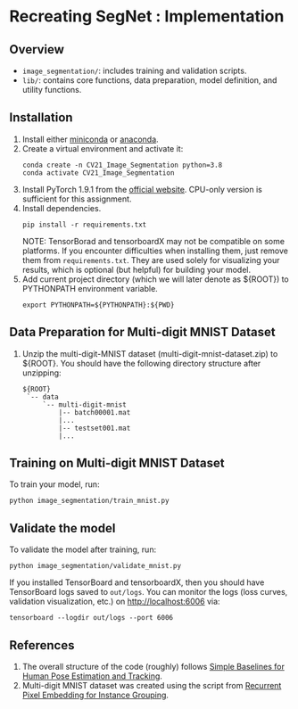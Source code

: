 # Recreating SegNet : Implementation

## Overview
- `image_segmentation/`: includes training and validation scripts.
- `lib/`: contains core functions, data preparation, model definition, and utility functions.

## Installation
1. Install either [miniconda](https://docs.conda.io/en/latest/miniconda.html) or [anaconda](https://www.anaconda.com/).
2. Create a virtual environment and activate it:
   ```
   conda create -n CV21_Image_Segmentation python=3.8
   conda activate CV21_Image_Segmentation
   ```
3. Install PyTorch 1.9.1 from the [official website](https://pytorch.org/get-started/locally/). CPU-only version is sufficient for this assignment. 
4. Install dependencies.
   ```
   pip install -r requirements.txt
   ```
   NOTE: TensorBorad and tensorboardX may not be compatible on some platforms. If you encounter difficulties when installing them, just remove them from `requirements.txt`. They are used solely for visualizing your results, which is optional (but helpful) for building your model.
5. Add current project directory (which we will later denote as ${ROOT}) to PYTHONPATH environment variable.
   ```
   export PYTHONPATH=${PYTHONPATH}:${PWD}
   ```

## Data Preparation for Multi-digit MNIST Dataset
1. Unzip the multi-digit-MNIST dataset (multi-digit-mnist-dataset.zip) to ${ROOT}. You should have the following directory structure after unzipping:
   ```
   ${ROOT}
    `-- data
        `-- multi-digit-mnist 
            |-- batch00001.mat
            |...
            |-- testset001.mat
            |...

   ```

## Training on Multi-digit MNIST Dataset
To train your model, run:
```
python image_segmentation/train_mnist.py
```

## Validate the model
To validate the model after training, run:
```
python image_segmentation/validate_mnist.py
```

If you installed TensorBoard and tensorboardX, then you should have TensorBoard logs saved to `out/logs`. You can monitor the logs (loss curves, validation visualization, etc.) on <http://localhost:6006> via:
```
tensorboard --logdir out/logs --port 6006
```

## References
1. The overall structure of the code (roughly) follows [Simple Baselines for Human Pose Estimation and Tracking](https://github.com/microsoft/human-pose-estimation.pytorch).
2. Multi-digit MNIST dataset was created using the script from [Recurrent Pixel Embedding for Instance Grouping](https://github.com/aimerykong/Recurrent-Pixel-Embedding-for-Instance-Grouping).
